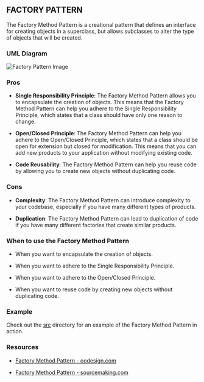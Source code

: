 ## FACTORY PATTERN

The Factory Method Pattern is a creational pattern that defines an interface for creating objects in a superclass, but allows subclasses to alter the type of objects that will be created.

### UML Diagram

![Factory Pattern Image](https://external-content.duckduckgo.com/iu/?u=https%3A%2F%2Fwww.oodesign.com%2Fimages%2Fstories%2Ffactory%2520method%2520example%2520-%2520uml%2520class%2520diagram.gif&f=1&nofb=1&ipt=2a773821ab63d7765d2ea538edb4edcc4db9164a92a0a76242c39aeff75f9d94&ipo=images)

### Pros

- **Single Responsibility Principle**: The Factory Method Pattern allows you to encapsulate the creation of objects. This means that the Factory Method Pattern can help you adhere to the Single Responsibility Principle, which states that a class should have only one reason to change.

- **Open/Closed Principle**: The Factory Method Pattern can help you adhere to the Open/Closed Principle, which states that a class should be open for extension but closed for modification. This means that you can add new products to your application without modifying existing code.

- **Code Reusability**: The Factory Method Pattern can help you reuse code by allowing you to create new objects without duplicating code.

### Cons

- **Complexity**: The Factory Method Pattern can introduce complexity to your codebase, especially if you have many different types of products.

- **Duplication**: The Factory Method Pattern can lead to duplication of code if you have many different factories that create similar products.

### When to use the Factory Method Pattern

- When you want to encapsulate the creation of objects.

- When you want to adhere to the Single Responsibility Principle.

- When you want to adhere to the Open/Closed Principle.

- When you want to reuse code by creating new objects without duplicating code.

### Example

Check out the [src](./src) directory for an example of the Factory Method Pattern in action.

### Resources

- [Factory Method Pattern - oodesign.com](https://www.oodesign.com/factory-method-pattern.html)

- [Factory Method Pattern - sourcemaking.com](https://sourcemaking.com/design_patterns/factory_method)
